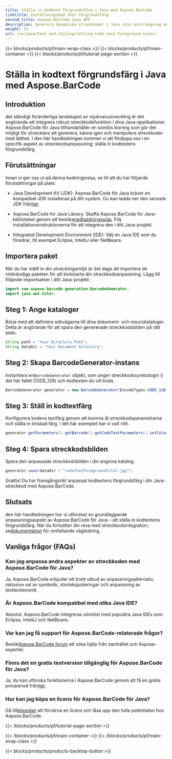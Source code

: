 ```yaml
---
title: Ställa in kodtext förgrundsfärg i Java med Aspose.BarCode
linktitle: Inställningskod Text Förgrundsfärg
second_title: Aspose.BarCode Java API
description: Generera dynamiska streckkoder i Java utan ansträngning med Aspose.BarCode. Anpassa kodtextens förgrundsfärg med lätthet med hjälp av vår steg-för-steg-guide.
weight: 11
url: /sv/java/text-and-styling/setting-code-text-foreground-color/
---
```


{{< blocks/products/pf/main-wrap-class >}}
{{< blocks/products/pf/main-container >}}
{{< blocks/products/pf/tutorial-page-section >}}

# Ställa in kodtext förgrundsfärg i Java med Aspose.BarCode


## Introduktion
det ständigt föränderliga landskapet av mjukvaruutveckling är det avgörande att integrera robust streckkodsfunktion i dina Java-applikationer. Aspose.BarCode för Java tillhandahåller en sömlös lösning som gör det möjligt för utvecklare att generera, känna igen och manipulera streckkoder med lätthet. I den här handledningen kommer vi att fördjupa oss i en specifik aspekt av streckkodsanpassning: ställa in kodtextens förgrundsfärg.

## Förutsättningar
Innan vi ger oss ut på denna kodningsresa, se till att du har följande förutsättningar på plats:

-  Java Development Kit (JDK): Aspose.BarCode för Java kräver en kompatibel JDK installerad på ditt system. Du kan ladda ner den senaste JDK från[här](https://www.oracle.com/java/technologies/javase-downloads.html).

-  Aspose.BarCode for Java Library: Skaffa Aspose.BarCode for Java-biblioteket genom att besöka[nedladdningssida](https://releases.aspose.com/barcode/java/). Följ installationsinstruktionerna för att integrera den i ditt Java-projekt.

- Integrated Development Environment (IDE): Välj en Java IDE som du föredrar, till exempel Eclipse, IntelliJ eller NetBeans.

## Importera paket
När du har ställt in din utvecklingsmiljö är det dags att importera de nödvändiga paketen för att kickstarta din streckkodsanpassning. Lägg till följande importsatser i ditt Java-projekt:

```java
import com.aspose.barcode.generation.BarcodeGenerator;
import java.awt.Color;
```

## Steg 1: Ange kataloger
Börja med att definiera sökvägarna till dina dokument- och resurskataloger. Detta är avgörande för att spara den genererade streckkodsbilden på rätt plats.

```java
String path = "Your Directory Path";
String dataDir = "Your Document Directory";
```

## Steg 2: Skapa BarcodeGenerator-instans
 Instantiera en`BarcodeGenerator` objekt, som anger streckkodssymbologin (i det här fallet CODE_128) och kodtexten du vill koda.

```java
BarcodeGenerator generator = new BarcodeGenerator(EncodeTypes.CODE_128, "12345678");
```

## Steg 3: Ställ in kodtextfärg
Konfigurera kodens textfärg genom att komma åt streckkodsparametrarna och ställa in önskad färg. I det här exemplet har vi valt rött.

```java
generator.getParameters().getBarcode().getCodeTextParameters().setColor(Color.RED);
```

## Steg 4: Spara streckkodsbilden
Spara den anpassade streckkodsbilden i din angivna katalog.

```java
generator.save(dataDir + "codeTextForegroundColor.jpg");
```

Grattis! Du har framgångsrikt anpassat kodtextens förgrundsfärg i din Java-streckkod med Aspose.BarCode.

## Slutsats
 den här handledningen har vi utforskat en grundläggande anpassningsaspekt av Aspose.BarCode för Java – att ställa in kodtextens förgrundsfärg. När du fortsätter din resa med streckkodsintegration, se[dokumentation](https://reference.aspose.com/barcode/java/) för omfattande vägledning.

## Vanliga frågor (FAQs)

### Kan jag anpassa andra aspekter av streckkoden med Aspose.BarCode för Java?
Ja, Aspose.BarCode erbjuder ett brett utbud av anpassningsalternativ, inklusive val av symbolik, storleksjusteringar och anpassning av textteckensnitt.

### Är Aspose.BarCode kompatibel med olika Java IDE?
Absolut. Aspose.BarCode integreras sömlöst med populära Java IDEs som Eclipse, IntelliJ och NetBeans.

### Var kan jag få support för Aspose.BarCode-relaterade frågor?
 Besök[Aspose.BarCode forum](https://forum.aspose.com/c/barcode/13) att söka hjälp från samhället och Aspose-experter.

### Finns det en gratis testversion tillgänglig för Aspose.BarCode för Java?
 Ja, du kan utforska funktionerna i Aspose.BarCode genom att få en gratis provperiod från[här](https://releases.aspose.com/).

### Hur kan jag köpa en licens för Aspose.BarCode för Java?
 Gå till[köpsidan](https://purchase.aspose.com/buy) att förvärva en licens och låsa upp den fulla potentialen hos Aspose.BarCode.


{{< /blocks/products/pf/tutorial-page-section >}}

{{< /blocks/products/pf/main-container >}}
{{< /blocks/products/pf/main-wrap-class >}}

{{< blocks/products/products-backtop-button >}}
